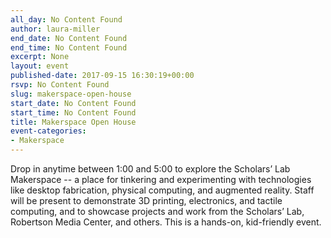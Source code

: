 ```yaml
---
all_day: No Content Found
author: laura-miller
end_date: No Content Found
end_time: No Content Found
excerpt: None
layout: event
published-date: 2017-09-15 16:30:19+00:00
rsvp: No Content Found
slug: makerspace-open-house
start_date: No Content Found
start_time: No Content Found
title: Makerspace Open House
event-categories:
- Makerspace
---
```


Drop in anytime between 1:00 and 5:00 to explore the Scholars’ Lab Makerspace -- a place for tinkering and experimenting with technologies like desktop fabrication, physical computing, and augmented reality. Staff will be present to demonstrate 3D printing, electronics, and tactile computing, and to showcase projects and work from the Scholars’ Lab, Robertson Media Center, and others. This is a hands-on, kid-friendly event.
